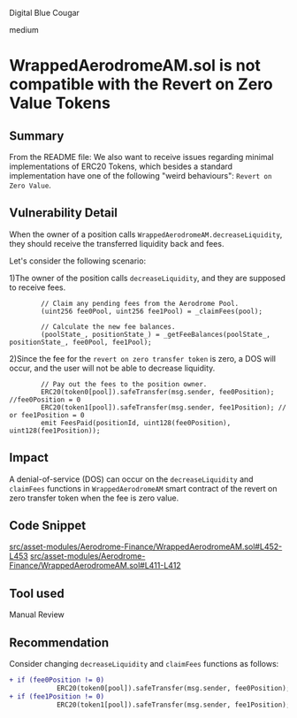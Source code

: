 Digital Blue Cougar

medium

# WrappedAerodromeAM.sol is not compatible with the Revert on Zero Value Tokens

## Summary
From the README file:
We also want to receive issues regarding minimal implementations of ERC20 Tokens, which besides a standard implementation have one of the following "weird behaviours": `Revert on Zero Value`.

## Vulnerability Detail
When the owner of a position calls `WrappedAerodromeAM.decreaseLiquidity`, they should receive the transferred liquidity back and fees.

Let's consider the following scenario:

1)The owner of the position calls `decreaseLiquidity`, and they are supposed to receive fees.
```solidity
        // Claim any pending fees from the Aerodrome Pool.
        (uint256 fee0Pool, uint256 fee1Pool) = _claimFees(pool);

        // Calculate the new fee balances.
        (poolState_, positionState_) = _getFeeBalances(poolState_, positionState_, fee0Pool, fee1Pool);
```
2)Since the fee for the `revert on zero transfer token` is zero, a DOS will occur, and the user will not be able to decrease liquidity.
```solidity
        // Pay out the fees to the position owner.
        ERC20(token0[pool]).safeTransfer(msg.sender, fee0Position);  //fee0Position = 0
        ERC20(token1[pool]).safeTransfer(msg.sender, fee1Position); // or fee1Position = 0
        emit FeesPaid(positionId, uint128(fee0Position), uint128(fee1Position));
```

## Impact
A denial-of-service (DOS) can occur on the `decreaseLiquidity` and `claimFees` functions in `WrappedAerodromeAM` smart contract of the revert on zero transfer token when the fee is zero value.

## Code Snippet
[src/asset-modules/Aerodrome-Finance/WrappedAerodromeAM.sol#L452-L453](https://github.com/sherlock-audit/2024-04-arcadia-pricing-module/blob/main/accounts-v2/src/asset-modules/Aerodrome-Finance/WrappedAerodromeAM.sol#L452-L453)
[src/asset-modules/Aerodrome-Finance/WrappedAerodromeAM.sol#L411-L412](https://github.com/sherlock-audit/2024-04-arcadia-pricing-module/blob/main/accounts-v2/src/asset-modules/Aerodrome-Finance/WrappedAerodromeAM.sol#L411-L412)

## Tool used

Manual Review

## Recommendation
Consider changing `decreaseLiquidity` and `claimFees` functions as follows:
```diff
+ if (fee0Position != 0)
            ERC20(token0[pool]).safeTransfer(msg.sender, fee0Position);
+ if (fee1Position != 0)
            ERC20(token1[pool]).safeTransfer(msg.sender, fee1Position);
```
